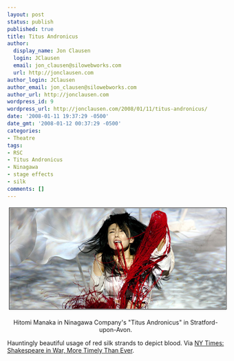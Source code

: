 ```yaml
---
layout: post
status: publish
published: true
title: Titus Andronicus
author:
  display_name: Jon Clausen
  login: JClausen
  email: jon_clausen@silowebworks.com
  url: http://jonclausen.com
author_login: JClausen
author_email: jon_clausen@silowebworks.com
author_url: http://jonclausen.com
wordpress_id: 9
wordpress_url: http://jonclausen.com/2008/01/11/titus-andronicus/
date: '2008-01-11 19:37:29 -0500'
date_gmt: '2008-01-12 00:37:29 -0500'
categories:
- Theatre
tags:
- RSC
- Titus Andronicus
- Ninagawa
- stage effects
- silk
comments: []
---
```

<div align="center"><img src="/images/2008/01/08bran600-2.jpg" border="1" hspace="4" vspace="4" alt="Ninagawa Company's Titus Andronicus" title="Ninagawa Company's Titus Andronicus" /></p>
<p class="caption">Hitomi Manaka in Ninagawa Company's "Titus Andronicus" in Stratford-upon-Avon.</p>
</div>
<p>Hauntingly beautiful usage of red silk strands to depict blood.  Via <a href="http://www.nytimes.com/2006/07/08/theater/08bran.html?_r=2&oref=slogin&oref=slogin">NY Times: Shakespeare in War, More Timely Than Ever</a>.</p>
